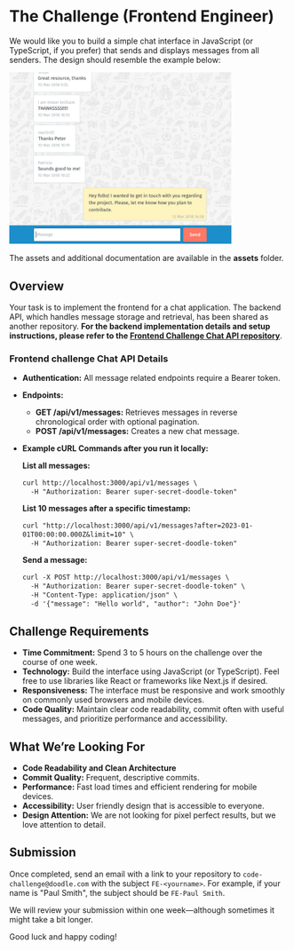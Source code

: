 # The Challenge (Frontend Engineer)

We would like you to build a simple chat interface in JavaScript (or TypeScript, if you prefer) that sends and displays messages from all senders. The design should resemble the example below:

<img src="chat.png" width="400" alt="chat" />

The assets and additional documentation are available in the **assets** folder.

## Overview

Your task is to implement the frontend for a chat application. The backend API, which handles message storage and retrieval, has been shared as another repository. **For the backend implementation details and setup instructions, please refer to the [Frontend Challenge Chat API repository](https://github.com/DoodleScheduling/frontend-challenge-chat-api)**.

### Frontend challenge Chat API Details

- **Authentication:** All message related endpoints require a Bearer token.
- **Endpoints:**
  - **GET /api/v1/messages:** Retrieves messages in reverse chronological order with optional pagination.
  - **POST /api/v1/messages:** Creates a new chat message.
- **Example cURL Commands after you run it locally:**

  **List all messages:**

  ```shell script
  curl http://localhost:3000/api/v1/messages \
    -H "Authorization: Bearer super-secret-doodle-token"
  ```

  **List 10 messages after a specific timestamp:**

  ```shell script
  curl "http://localhost:3000/api/v1/messages?after=2023-01-01T00:00:00.000Z&limit=10" \
    -H "Authorization: Bearer super-secret-doodle-token"
  ```

  **Send a message:**

  ```shell script
  curl -X POST http://localhost:3000/api/v1/messages \
    -H "Authorization: Bearer super-secret-doodle-token" \
    -H "Content-Type: application/json" \
    -d '{"message": "Hello world", "author": "John Doe"}'
  ```

## Challenge Requirements

- **Time Commitment:** Spend 3 to 5 hours on the challenge over the course of one week.
- **Technology:** Build the interface using JavaScript (or TypeScript). Feel free to use libraries like React or frameworks like Next.js if desired.
- **Responsiveness:** The interface must be responsive and work smoothly on commonly used browsers and mobile devices.
- **Code Quality:** Maintain clear code readability, commit often with useful messages, and prioritize performance and accessibility.

## What We’re Looking For

- **Code Readability and Clean Architecture**
- **Commit Quality:** Frequent, descriptive commits.
- **Performance:** Fast load times and efficient rendering for mobile devices.
- **Accessibility:** User friendly design that is accessible to everyone.
- **Design Attention:** We are not looking for pixel perfect results, but we love attention to detail.

## Submission

Once completed, send an email with a link to your repository to `code-challenge@doodle.com` with the subject `FE-<yourname>`. For example, if your name is "Paul Smith", the subject should be `FE-Paul Smith`.

We will review your submission within one week—although sometimes it might take a bit longer.

Good luck and happy coding!
